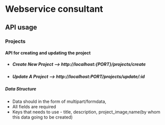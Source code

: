 # Webservice consultant

## API usage

### Projects

#### API for creating and updating the project

- ##### Create New Project --> http://localhost:{PORT}/projects/create
- ##### Update A Project --> http://localhost:PORT/projects/update/:id

##### Data Structure

- Data should in the form of multipart/formdata,
- All fields are required
- Keys that needs to use - title, description, project_image,name(by whom this data going to be created)
